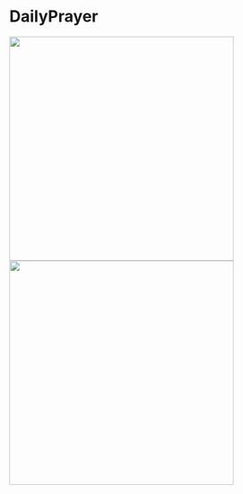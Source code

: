 # DailyPrayer
<img src="https://faizan-tariq.github.io/DailyPrayer/img1.png" width="400"/>
<img src="https://faizan-tariq.github.io/DailyPrayer/img2.png" width="400"/>

